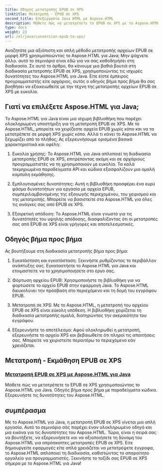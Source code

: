 ```yaml
---
title: Οδηγός μετατροπής EPUB σε XPS
linktitle: Μετατροπή - EPUB σε XPS
second_title: Επεξεργασία Java HTML με Aspose.HTML
description: Μάθετε πώς να μετατρέπετε το EPUB σε XPS με το Aspose.HTML για Java. Λάβετε έναν βήμα προς βήμα οδηγό και παραδείγματα κώδικα, εξερευνώντας τις δυνατότητες του Aspose.HTML σε αυτά τα σεμινάρια.
type: docs
weight: 23
url: /el/java/conversion-epub-to-xps/
---
```


Αναζητάτε μια αξιόπιστη και απλή μέθοδο μετατροπής αρχείων EPUB σε μορφή XPS χρησιμοποιώντας το Aspose.HTML για Java; Μην ψάχνετε άλλο. αυτό το σεμινάριο είναι εδώ για να σας καθοδηγήσει στη διαδικασία. Σε αυτό το άρθρο, θα κάνουμε μια βαθιά βουτιά στη διαδικασία μετατροπής EPUB σε XPS, χρησιμοποιώντας τις ισχυρές δυνατότητες του Aspose.HTML για Java. Είτε είστε έμπειρος προγραμματιστής είτε αρχάριος, αυτός ο οδηγός βήμα προς βήμα θα σας βοηθήσει να εξοικειωθείτε με την τέχνη της μετατροπής αρχείων EPUB σε XPS με ευκολία.

## Γιατί να επιλέξετε Aspose.HTML για Java;

Το Aspose.HTML για Java είναι μια ισχυρή βιβλιοθήκη που παρέχει ολοκληρωμένη υποστήριξη για τη μετατροπή EPUB σε XPS. Με το Aspose.HTML, μπορείτε να χειρίζεστε αρχεία EPUB χωρίς κόπο και να τα μετατρέπετε σε μορφή XPS χωρίς κόπο. Αλλά τι κάνει το Aspose.HTML να ξεχωρίζει από το πλήθος; Ας εξερευνήσουμε ορισμένα βασικά χαρακτηριστικά και οφέλη:

1. Ευκολία χρήσης: Το Aspose.HTML για Java απλοποιεί τη διαδικασία μετατροπής EPUB σε XPS, επιτρέποντας ακόμη και σε αρχάριους προγραμματιστές να τη χρησιμοποιούν με ευκολία. Τα καλά τεκμηριωμένα παραδείγματα API και κώδικα εξασφαλίζουν μια ομαλή καμπύλη εκμάθησης.

2. Εμπλουτισμένες δυνατότητες: Αυτή η βιβλιοθήκη προσφέρει ένα ευρύ φάσμα δυνατοτήτων για εργασία με αρχεία EPUB, συμπεριλαμβανομένης της εξαγωγής περιεχομένου, του χειρισμού και της μετατροπής. Μπορείτε να βασιστείτε στο Aspose.HTML για όλες τις ανάγκες σας από EPUB σε XPS.

3. Εξαιρετική απόδοση: Το Aspose.HTML είναι γνωστό για τις δυνατότητές του υψηλής απόδοσης, διασφαλίζοντας ότι οι μετατροπές σας από EPUB σε XPS είναι γρήγορες και αποτελεσματικές.

## Οδηγός βήμα προς βήμα

Ας βουτήξουμε στη διαδικασία μετατροπής βήμα προς βήμα:

1. Εγκατάσταση και εγκατάσταση: Ξεκινήστε ρυθμίζοντας το περιβάλλον ανάπτυξης σας. Εγκαταστήστε το Aspose.HTML για Java και ετοιμαστείτε να το χρησιμοποιήσετε στο έργο σας.

2. Φόρτωση αρχείου EPUB: Χρησιμοποιήστε τη βιβλιοθήκη για να φορτώσετε το αρχείο EPUB στην εφαρμογή Java. Το Aspose.HTML διευκολύνει την πρόσβαση στο περιεχόμενο και τη δομή του εγγράφου EPUB.

3. Μετατροπή σε XPS: Με το Aspose.HTML, η μετατροπή του αρχείου EPUB σε XPS είναι εύκολη υπόθεση. Η βιβλιοθήκη χειρίζεται τη διαδικασία μετατροπής ομαλά, διατηρώντας την ακεραιότητα του εγγράφου.

4. Εξερευνήστε το αποτέλεσμα: Αφού ολοκληρωθεί η μετατροπή, εξερευνήστε το αρχείο XPS και βεβαιωθείτε ότι πληροί τις απαιτήσεις σας. Μπορείτε να χειριστείτε περαιτέρω το περιεχόμενο εάν χρειάζεται.

## Μετατροπή - Εκμάθηση EPUB σε XPS
### [Μετατροπή EPUB σε XPS με Aspose.HTML για Java](./convert-epub-to-xps/)
Μάθετε πώς να μετατρέπετε το EPUB σε XPS χρησιμοποιώντας το Aspose.HTML για Java. Οδηγός βήμα προς βήμα με παραδείγματα κώδικα. Εξερευνήστε τις δυνατότητες του Aspose.HTML.

## συμπέρασμα

Με το Aspose.HTML για Java, η μετατροπή EPUB σε XPS γίνεται μια απλή εργασία. Αυτό το σεμινάριο σάς παρέχει έναν ολοκληρωμένο οδηγό και μια εικόνα για τις δυνατότητες του Aspose.HTML. Τώρα, είναι η σειρά σας να βουτήξετε, να εξερευνήσετε και να αξιοποιήσετε τη δύναμη του Aspose.HTML για απρόσκοπτες μετατροπές EPUB σε XPS. Είτε δημιουργείτε εφαρμογές είτε απλά χρειάζεται να μετατρέψετε έγγραφα, το Aspose.HTML απλοποιεί τη διαδικασία, καθιστώντας το απαραίτητο εργαλείο για προγραμματιστές. Ξεκινήστε το ταξίδι σας EPUB σε XPS σήμερα με το Aspose.HTML για Java!